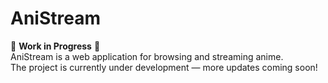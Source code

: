 # AniStream

🚧 **Work in Progress** 🚧  
AniStream is a web application for browsing and streaming anime.  
The project is currently under development — more updates coming soon!
